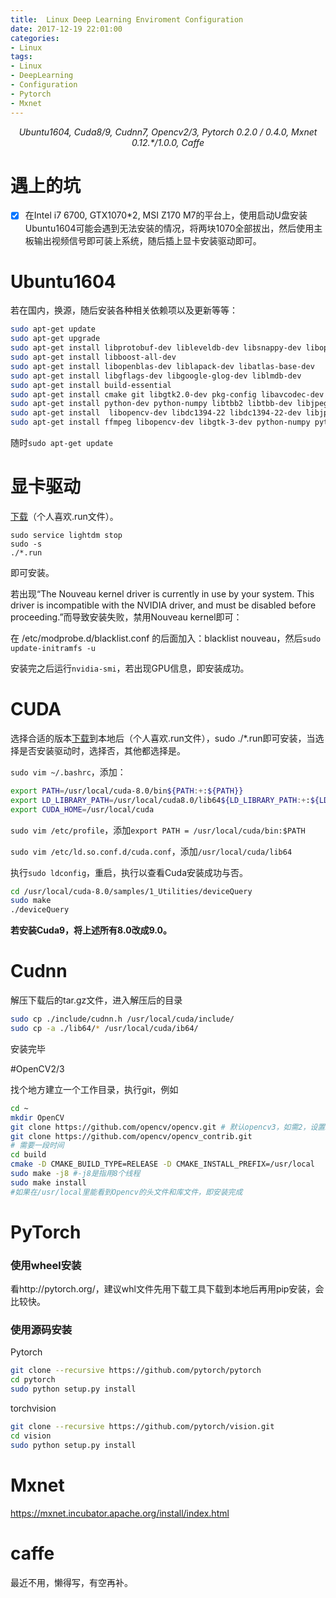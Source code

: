```yaml
---
title:  Linux Deep Learning Enviroment Configuration
date: 2017-12-19 22:01:00
categories:
- Linux
tags:
- Linux
- DeepLearning
- Configuration
- Pytorch
- Mxnet
---
```


<center><i>Ubuntu1604, Cuda8/9, Cudnn7, Opencv2/3, Pytorch 0.2.0 / 0.4.0, Mxnet 0.12.*/1.0.0, Caffe</i></center>

<!-- more -->

# 遇上的坑

- [x] 在Intel i7 6700, GTX1070*2, MSI Z170 M7的平台上，使用启动U盘安装Ubuntu1604可能会遇到无法安装的情况，将两块1070全部拔出，然后使用主板输出视频信号即可装上系统，随后插上显卡安装驱动即可。

# Ubuntu1604
若在国内，换源，随后安装各种相关依赖项以及更新等等：

```bash
sudo apt-get update
sudo apt-get upgrade
sudo apt-get install libprotobuf-dev libleveldb-dev libsnappy-dev libopencv-dev libhdf5-serial-dev protobuf-compiler  
sudo apt-get install libboost-all-dev 
sudo apt-get install libopenblas-dev liblapack-dev libatlas-base-dev 
sudo apt-get install libgflags-dev libgoogle-glog-dev liblmdb-dev
sudo apt-get install build-essential
sudo apt-get install cmake git libgtk2.0-dev pkg-config libavcodec-dev libavformat-dev libswscale-dev
sudo apt-get install python-dev python-numpy libtbb2 libtbb-dev libjpeg-dev libpng-dev libtiff-dev libjasper-dev libdc1394-22-dev
sudo apt-get install  libopencv-dev libdc1394-22 libdc1394-22-dev libjpeg-dev libpng12-dev libtiff5-dev libjasper-dev libavcodec-dev libavformat-dev libswscale-dev libxine2-dev libgstreamer0.10-dev libgstreamer-plugins-base0.10-dev libv4l-dev libtbb-dev libqt4-dev libfaac-dev libmp3lame-dev libopencore-amrnb-dev libopencore-amrwb-dev libtheora-dev libvorbis-dev libxvidcore-dev x264 v4l-utils unzip
sudo apt-get install ffmpeg libopencv-dev libgtk-3-dev python-numpy python3-numpy libdc1394-22 libdc1394-22-dev libjpeg-dev libpng12-dev libtiff5-dev libjasper-dev libavcodec-dev libavformat-dev libswscale-dev libxine2-dev libgstreamer1.0-dev libgstreamer-plugins-base1.0-dev libv4l-dev libtbb-dev qtbase5-dev libfaac-dev libmp3lame-dev libopencore-amrnb-dev
```

随时`sudo apt-get update`

# 显卡驱动

[下载](http://www.nvidia.cn/Download/index.aspx?lang=cn)（个人喜欢.run文件）。

```
sudo service lightdm stop
sudo -s
./*.run
```

即可安装。

若出现“The Nouveau kernel driver is currently in use by your system. This driver is incompatible with the NVIDIA driver, and must be disabled before proceeding.”而导致安装失败，禁用Nouveau kernel即可：

在 /etc/modprobe.d/blacklist.conf 的后面加入：blacklist nouveau，然后`sudo update-initramfs -u`

安装完之后运行`nvidia-smi`，若出现GPU信息，即安装成功。

# CUDA

选择合适的版本[下载](https://developer.nvidia.com/cuda-downloads)到本地后（个人喜欢.run文件），sudo ./*.run即可安装，当选择是否安装驱动时，选择否，其他都选择是。

`sudo vim ~/.bashrc`，添加：

```bash
export PATH=/usr/local/cuda-8.0/bin${PATH:+:${PATH}}
export LD_LIBRARY_PATH=/usr/local/cuda8.0/lib64${LD_LIBRARY_PATH:+:${LD_LIBRARY_PATH}}
export CUDA_HOME=/usr/local/cuda
```

`sudo vim /etc/profile`，添加`export PATH = /usr/local/cuda/bin:$PATH`

`sudo vim /etc/ld.so.conf.d/cuda.conf`，添加`/usr/local/cuda/lib64`

执行`sudo ldconfig`，重启，执行以查看Cuda安装成功与否。

```bash
cd /usr/local/cuda-8.0/samples/1_Utilities/deviceQuery 
sudo make  
./deviceQuery
```

**若安装Cuda9，将上述所有8.0改成9.0。**

# Cudnn

解压下载后的tar.gz文件，进入解压后的目录

```bash
sudo cp ./include/cudnn.h /usr/local/cuda/include/
sudo cp -a ./lib64/* /usr/local/cuda/ib64/
```

安装完毕

#OpenCV2/3

找个地方建立一个工作目录，执行git，例如

```bash
cd ~
mkdir OpenCV
git clone https://github.com/opencv/opencv.git # 默认opencv3，如需2，设置branch
git clone https://github.com/opencv/opencv_contrib.git
# 需要一段时间
cd build
cmake -D CMAKE_BUILD_TYPE=RELEASE -D CMAKE_INSTALL_PREFIX=/usr/local   ..
sudo make -j8 #-j8是指用8个线程
sudo make install
#如果在/usr/local里能看到Opencv的头文件和库文件，即安装完成
```

# PyTorch

### 使用wheel安装

看http://pytorch.org/，建议whl文件先用下载工具下载到本地后再用pip安装，会比较快。

### 使用源码安装

Pytorch

```bash
git clone --recursive https://github.com/pytorch/pytorch
cd pytorch
sudo python setup.py install
```

torchvision

```bash
git clone --recursive https://github.com/pytorch/vision.git
cd vision
sudo python setup.py install
```

# Mxnet

https://mxnet.incubator.apache.org/install/index.html

# caffe

最近不用，懒得写，有空再补。

